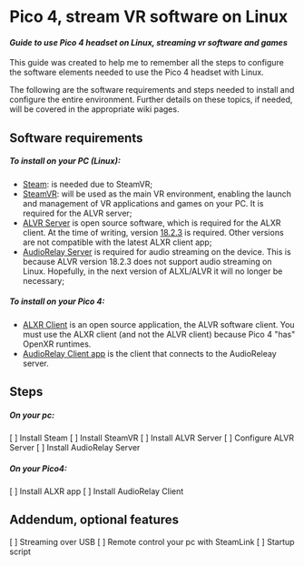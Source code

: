# Pico 4, stream VR software on Linux
#### _Guide to use Pico 4 headset on Linux, streaming vr software and games_
This guide was created to help me to remember all the steps to configure the software elements needed to use the Pico 4 headset with Linux.

The following are the software requirements and steps needed to install and configure the entire environment.
Further details on these topics, if needed, will be covered in the appropriate wiki pages.

## Software requirements
##### To install on your PC (Linux):
- [Steam](https://store.steampowered.com/about/download): is needed due to SteamVR;
- [SteamVR](https://www.steamvr.com/en/): will be used as the main VR environment, enabling the launch and management of VR applications and games on your PC. It is required for the ALVR server;
- [ALVR Server](https://github.com/alvr-org/ALVR) is open source software, which is required for the ALXR client. At the time of writing, version [18.2.3](https://github.com/alvr-org/ALVR/releases/tag/v18.2.3) is required. Other versions are not compatible with the latest ALXR client app;
- [AudioRelay Server](https://audiorelay.net/downloads) is required for audio streaming on the device. This is because ALVR version 18.2.3 does not support audio streaming on Linux. Hopefully, in the next version of ALXL/ALVR it will no longer be necessary;
##### To install on your Pico 4:
- [ALXR Client](https://github.com/korejan/ALVR/wiki/ALXR-Client) is an open source application, the ALVR software client. You must use the ALXR client (and not the ALVR client) because Pico 4 "has" OpenXR runtimes.
- [AudioRelay Client app](https://audiorelay.net/downloads) is the client that connects to the AudioReleay server.

## Steps
##### On your pc:
[ ] Install Steam
[ ] Install SteamVR
[ ] Install ALVR Server
[ ] Configure ALVR Server
[ ] Install AudioRelay Server
##### On your Pico4:
[ ] Install ALXR app
[ ] Install AudioRelay Client

## Addendum, optional features
[ ] Streaming over USB
[ ] Remote control your pc with SteamLink
[ ] Startup script
